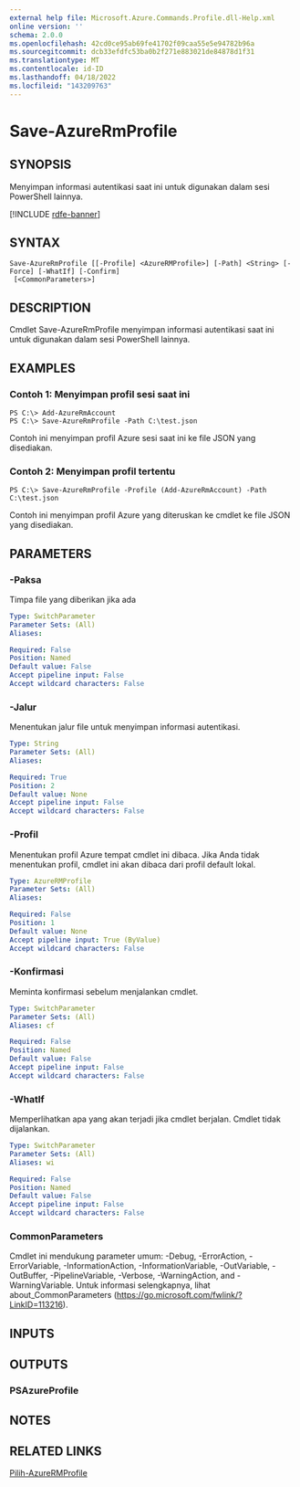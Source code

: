 ```yaml
---
external help file: Microsoft.Azure.Commands.Profile.dll-Help.xml
online version: ''
schema: 2.0.0
ms.openlocfilehash: 42cd0ce95ab69fe41702f09caa55e5e94782b96a
ms.sourcegitcommit: dcb33efdfc53ba0b2f271e883021de84878d1f31
ms.translationtype: MT
ms.contentlocale: id-ID
ms.lasthandoff: 04/18/2022
ms.locfileid: "143209763"
---
```

# Save-AzureRmProfile

## SYNOPSIS
Menyimpan informasi autentikasi saat ini untuk digunakan dalam sesi PowerShell lainnya.

[!INCLUDE [rdfe-banner](../../includes/rdfe-banner.md)]

## SYNTAX

```
Save-AzureRmProfile [[-Profile] <AzureRMProfile>] [-Path] <String> [-Force] [-WhatIf] [-Confirm]
 [<CommonParameters>]
```

## DESCRIPTION
Cmdlet Save-AzureRmProfile menyimpan informasi autentikasi saat ini untuk digunakan dalam sesi PowerShell lainnya.

## EXAMPLES

### Contoh 1: Menyimpan profil sesi saat ini
```
PS C:\> Add-AzureRmAccount
PS C:\> Save-AzureRmProfile -Path C:\test.json
```

Contoh ini menyimpan profil Azure sesi saat ini ke file JSON yang disediakan.

### Contoh 2: Menyimpan profil tertentu
```
PS C:\> Save-AzureRmProfile -Profile (Add-AzureRmAccount) -Path C:\test.json
```

Contoh ini menyimpan profil Azure yang diteruskan ke cmdlet ke file JSON yang disediakan.

## PARAMETERS

### -Paksa
Timpa file yang diberikan jika ada

```yaml
Type: SwitchParameter
Parameter Sets: (All)
Aliases: 

Required: False
Position: Named
Default value: False
Accept pipeline input: False
Accept wildcard characters: False
```

### -Jalur
Menentukan jalur file untuk menyimpan informasi autentikasi.

```yaml
Type: String
Parameter Sets: (All)
Aliases: 

Required: True
Position: 2
Default value: None
Accept pipeline input: False
Accept wildcard characters: False
```

### -Profil
Menentukan profil Azure tempat cmdlet ini dibaca.
Jika Anda tidak menentukan profil, cmdlet ini akan dibaca dari profil default lokal.

```yaml
Type: AzureRMProfile
Parameter Sets: (All)
Aliases: 

Required: False
Position: 1
Default value: None
Accept pipeline input: True (ByValue)
Accept wildcard characters: False
```

### -Konfirmasi
Meminta konfirmasi sebelum menjalankan cmdlet.

```yaml
Type: SwitchParameter
Parameter Sets: (All)
Aliases: cf

Required: False
Position: Named
Default value: False
Accept pipeline input: False
Accept wildcard characters: False
```

### -WhatIf
Memperlihatkan apa yang akan terjadi jika cmdlet berjalan. Cmdlet tidak dijalankan.

```yaml
Type: SwitchParameter
Parameter Sets: (All)
Aliases: wi

Required: False
Position: Named
Default value: False
Accept pipeline input: False
Accept wildcard characters: False
```

### CommonParameters
Cmdlet ini mendukung parameter umum: -Debug, -ErrorAction, -ErrorVariable, -InformationAction, -InformationVariable, -OutVariable, -OutBuffer, -PipelineVariable, -Verbose, -WarningAction, and -WarningVariable. Untuk informasi selengkapnya, lihat about_CommonParameters (https://go.microsoft.com/fwlink/?LinkID=113216).

## INPUTS

## OUTPUTS

### PSAzureProfile

## NOTES

## RELATED LINKS

[Pilih-AzureRMProfile]()

